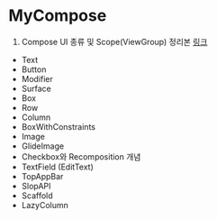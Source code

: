 # MyCompose
1. Compose UI 종류 및 Scope(ViewGroup) 정리본 [링크](https://github.com/phael1128/MyCompose/blob/main/ComposeStudy/app/src/main/java/com/example/component/ui/component1/INDEX01.md)
* Text
* Button
* Modifier
* Surface
* Box
* Row
* Column
* BoxWithConstraints
* Image
* GlideImage
* Checkbox와 Recomposition 개념
* TextField (EditText)
* TopAppBar
* SlopAPI
* Scaffold
* LazyColumn
